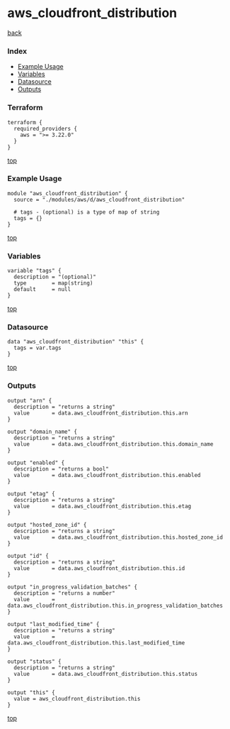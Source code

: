 # aws_cloudfront_distribution
[back](../aws.md)
### Index
- [Example Usage](#example-usage)
- [Variables](#variables)
- [Datasource](#datasource)
- [Outputs](#outputs)
### Terraform
```hcl
terraform {
  required_providers {
    aws = ">= 3.22.0"
  }
}
```
[top](#index)
### Example Usage
```hcl
module "aws_cloudfront_distribution" {
  source = "./modules/aws/d/aws_cloudfront_distribution"

  # tags - (optional) is a type of map of string
  tags = {}
}
```
[top](#index)
### Variables
```hcl
variable "tags" {
  description = "(optional)"
  type        = map(string)
  default     = null
}
```
[top](#index)

### Datasource
```hcl
data "aws_cloudfront_distribution" "this" {
  tags = var.tags
}
```
[top](#index)
### Outputs
```hcl
output "arn" {
  description = "returns a string"
  value       = data.aws_cloudfront_distribution.this.arn
}

output "domain_name" {
  description = "returns a string"
  value       = data.aws_cloudfront_distribution.this.domain_name
}

output "enabled" {
  description = "returns a bool"
  value       = data.aws_cloudfront_distribution.this.enabled
}

output "etag" {
  description = "returns a string"
  value       = data.aws_cloudfront_distribution.this.etag
}

output "hosted_zone_id" {
  description = "returns a string"
  value       = data.aws_cloudfront_distribution.this.hosted_zone_id
}

output "id" {
  description = "returns a string"
  value       = data.aws_cloudfront_distribution.this.id
}

output "in_progress_validation_batches" {
  description = "returns a number"
  value       = data.aws_cloudfront_distribution.this.in_progress_validation_batches
}

output "last_modified_time" {
  description = "returns a string"
  value       = data.aws_cloudfront_distribution.this.last_modified_time
}

output "status" {
  description = "returns a string"
  value       = data.aws_cloudfront_distribution.this.status
}

output "this" {
  value = aws_cloudfront_distribution.this
}
```
[top](#index)
